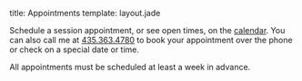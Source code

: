 title: Appointments
template: layout.jade

Schedule a session appointment, or see open times, on the [calendar][calendar]. You can also call me at [435.363.4780][tel] to book your appointment over the phone or check on a special date or time.

All appointments must be scheduled at least a week in advance.

[calendar]: https://www.google.com/calendar/selfsched?sstoken=UURHZkk2VVJSeUJrfGRlZmF1bHR8YmJiMzVmNmVhYTZiMmYxZjEzZmZjZTU1MTNkOTI0MDk
[tel]: tel:+14353634780
